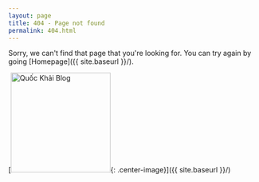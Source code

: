 ```yaml
---
layout: page
title: 404 - Page not found
permalink: 404.html
---
```


Sorry, we can't find that page that you're looking for. You can try again by going [Homepage]({{ site.baseurl }}/).

[<img src="{{ site.baseurl }}/images/pegase-logo.png" alt="Quốc Khải Blog" style="width: 200px;"/>{: .center-image}]({{ site.baseurl }}/)
